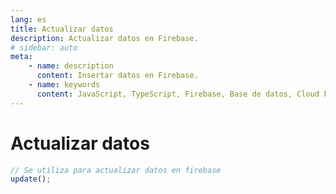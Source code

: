 ```yaml
---
lang: es
title: Actualizar datos
description: Actualizar datos en Firebase.
# sidebar: auto
meta:
    - name: description
      content: Insertar datos en Firebase.
    - name: keywords
      content: JavaScript, TypeScript, Firebase, Base de datos, Cloud Functions, Actualizar datos
---
```


# Actualizar datos

```js
// Se utiliza para actualizar datos en firebase
update();
```
